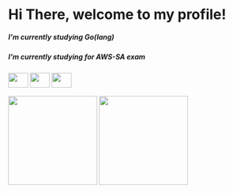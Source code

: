 # Hi There, welcome to my profile!

 ##### I'm currently studying Go(lang)
 ##### I'm currently studying for AWS-SA exam

   
   
   [<img height="30" width="40" src="https://cdn.jsdelivr.net/gh/devicons/devicon/icons/linkedin/linkedin-original.svg">](https://www.linkedin.com/in/diegosant123/)
   [<img height="30" width="40" src="https://cdn.jsdelivr.net/gh/devicons/devicon/icons/twitter/twitter-original.svg">](https://twitter.com/iamdinegro)
   [<img height="30" width="40" src="https://cdn.jsdelivr.net/gh/devicons/devicon/icons/facebook/facebook-original.svg">](https://www.facebook.com/profile.php?id=100024175417273)

   <img height="180em" src="https://github-readme-stats.vercel.app/api?username=iamdinegro"/>
   <img height="180em" src="https://github-readme-stats.vercel.app/api/top-langs/?username=iamdinegro"/>


